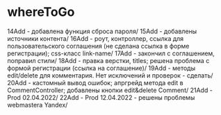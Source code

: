 # whereToGo
14Add - добавлена функция сброса пароля/
15Add - добавлены источники контента/
16Add - роут, контроллер, ссылка для пользовательского соглашения (не сделана ссылка в форме регистрации); css-класс link-name/
17Add - закончил с соглашением, поправил стили/
18Add - правка верстки, titles; решена проблема с формой регистрации (ссылка на соглашение)/
19Add - методы edit/delete для комментария. Нет исключений и проверок - сделать/
20Add - кастомный вывод ошибок; апргрейд метода edit в CommentController; добавлены кнопки edit&delete Comment/
21Add - Prod 02.04.2022/
22Add - Prod 12.04.2022 - решены проблемы webmastera Yandex/
